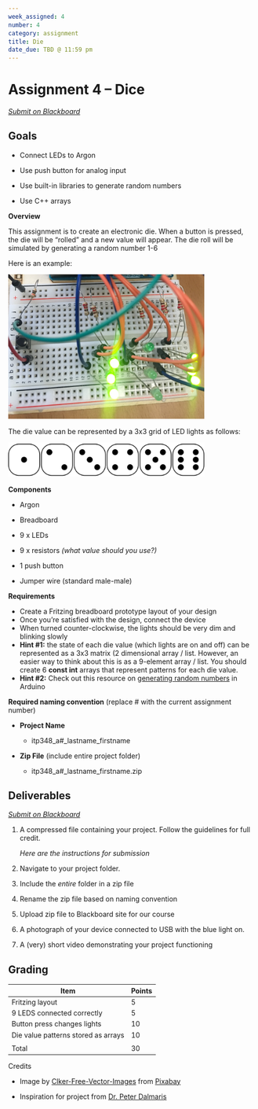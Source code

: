 ```yaml
---
week_assigned: 4
number: 4
category: assignment
title: Die
date_due: TBD @ 11:59 pm
---
```


Assignment 4 – Dice
===================

*[Submit on Blackboard](https://blackboard.usc.edu)*

Goals
-----

-   Connect LEDs to Argon

-   Use push button for analog input

-   Use built-in libraries to generate random numbers

-   Use C++ arrays

**Overview**

This assignment is to create an electronic die. When a button is pressed, the
die will be “rolled” and a new value will appear. The die roll will be simulated
by generating a random number 1-6

Here is an example:

<img src="media/00b38da91ab88417934f8d94f532926e.jpg" alt="Example build" style="width:400px" />

The die value can be represented by a 3x3 grid of LED lights as follows:

<img src="media/8edb46a465062f134bc3ad675231de83.png" alt="pattern of 6 sided die" style="width:400px" />

**Components**

-   Argon

-   Breadboard

-   9 x LEDs

-   9 x resistors *(what value should you use?)*

-   1 push button

-   Jumper wire (standard male-male)

**Requirements**

-   Create a Fritzing breadboard prototype layout of your design
-   Once you’re satisfied with the design, connect the device
-   When turned counter-clockwise, the lights should be very dim and blinking
    slowly
-   **Hint #1:** the state of each die value (which lights are on and off) can be
    represented as a 3x3 matrix (2 dimensional array / list. However, an easier
    way to think about this is as a 9-element array / list. You should create 6
    **const int** arrays that represent patterns for each die value.
-   **Hint #2:** Check out this resource on [generating random numbers](https://www.arduino.cc/reference/en/language/functions/random-numbers/random/) in Arduino

**Required naming convention** (replace \# with the current assignment number)

-   **Project Name**

    -   itp348_a\#_lastname_firstname

-   **Zip File** (include entire project folder)

    -   itp348_a\#_lastname_firstname.zip

Deliverables
------------

*[Submit on Blackboard](https://blackboard.usc.edu)*


1.  A compressed file containing your project. Follow the guidelines for full
    credit.

    *Here are the instructions for submission*

2.  Navigate to your project folder.

3.  Include the *entire* folder in a zip file

4.  Rename the zip file based on naming convention

5.  Upload zip file to Blackboard site for our course

6.  A photograph of your device connected to USB with the blue light on.

7.  A (very) short video demonstrating your project functioning

Grading
-------

| Item                                | Points |
|-------------------------------------|--------|
| Fritzing layout                     | 5      |
| 9 LEDS connected correctly          | 5      |
| Button press changes lights         | 10     |
| Die value patterns stored as arrays | 10     |
|                                     |        |
| Total                               | 30     |

Credits

-   Image by
    [Clker-Free-Vector-Images](https://pixabay.com/users/Clker-Free-Vector-Images-3736/?utm_source=link-attribution&amp;utm_medium=referral&amp;utm_campaign=image&amp;utm_content=26772)
    from
    [Pixabay](https://pixabay.com/?utm_source=link-attribution&amp;utm_medium=referral&amp;utm_campaign=image&amp;utm_content=26772)

-   Inspiration for project from [Dr. Peter
    Dalmaris](https://www.udemy.com/course/arduino-step-by-step-2017-getting-started-projects/)
